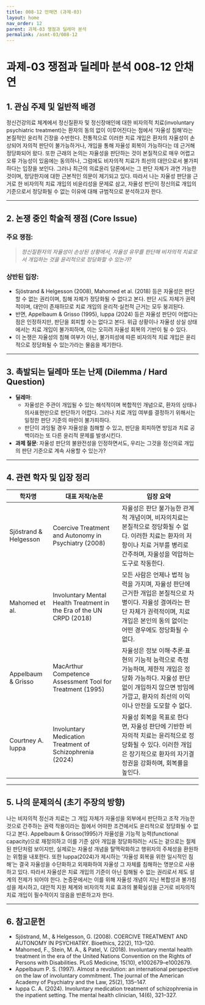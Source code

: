 ```yaml
---
title: 008-12 안채연 (과제-03)
layout: home
nav_order: 12
parent: 과제-03 쟁점과 딜레마 분석
permalink: /asmt-03/008-12
---
```


# 과제-03 쟁점과 딜레마 분석 008-12 안채연 

## 1. 관심 주제 및 일반적 배경

정신건강의료 체계에서 정신질환자 및 정신장애인에 대한 비자의적 치료(involuntary psychiatric treatment)는 환자의 동의 없이 이루어진다는 점에서 ‘자율성 침해’라는 본질적인 윤리적 긴장을 수반한다. 전통적으로 이러한 치료 개입은 환자의 자율성이 손상되어 자의적 판단이 불가능하거나, 개입을 통해 자율성 회복이 가능하다는 데 근거해 정당화되어 왔다. 또한 근래의 논의는 자율성을 판단하는 것이 본질적으로 매우 어렵고 오류 가능성이 있음에는 동의하나, 그럼에도 비자의적 치료가 최선의 대안으로서 불가피하다는 입장을 보인다. 그러나 최근의 의료윤리 담론에서는 그 판단 자체가 과연 가능한 것이며, 정당한지에 대한 근본적인 의문이 제기되고 있다. 따라서 나는 자율성 판단을 근거로 한 비자의적 치료 개입의 비윤리성을 문제로 삼고, 자율성 판단이 정신의료 개입의 기준으로서 정당화될 수 없는 이유에 대해 규범적으로 분석하고자 한다.

---

## 2. 논쟁 중인 학술적 쟁점 (Core Issue)

### 주요 쟁점:  

> *정신질환자의 자율성이 손상된 상황에서, 자율성 유무를 판단해 비자의적 치료로서 개입하는 것을 윤리적으로 정당화할 수 있는가?*

### 상반된 입장:
- Sjöstrand & Helgesson (2008), Mahomed et al. (2018) 등은 자율성은 판단할 수 없는 권리이며, 침해 자체가 정당화될 수 없다고 본다. 판단 시도 자체가 권력적이며, 대안이 존재하므로 치료 개입의 윤리적·실천적 근거는 모두 붕괴된다.
- 반면, Appelbaum & Grisso (1995), Iuppa (2024) 등은 자율성 판단이 어렵다는 점은 인정하지만, 판단을 회피할 수는 없다고 본다. 위급 상황이나 자율성 상실 상태에서는 치료 개입이 불가피하며, 이는 오히려 자율성 회복의 기반이 될 수 있다.
- 이 논쟁은 자율성의 침해 여부가 아닌, 불가피성에 따른 비자의적 치료 개입은 윤리적으로 정당화될 수 있는가라는 물음을 제기한다.

---

## 3. 촉발되는 딜레마 또는 난제 (Dilemma / Hard Question)

- **딜레마**: 
  - 자율성은 주관이 개입될 수 있는 해석적이며 복합적인 개념으로, 환자의 상태나 의사표현만으로 판단하기 어렵다. 그러나 치료 개입 여부를 결정하기 위해서는 일정한 판단 기준의 마련이 불가피하다.
  - 판단이 과잉될 경우 자율성을 침해할 수 있고, 판단을 회피하면 방임과 치료 공백이라는 또 다른 윤리적 문제를 발생시킨다.
- **과제 질문**: 자율성 판단의 불완전성을 인정하면서도, 우리는 그것을 정신의료 개입의 판단 기준으로 계속 사용할 수 있는가?

---

## 4. 관련 학자 및 입장 정리

| 학자명             | 대표 저작/논문                                   | 입장 요약 |
|--------------------|---------------------------------------------------|-----------|
| Sjöstrand & Helgesson   | Coercive Treatment and Autonomy in Psychiatry (2008)                          | 자율성은 판단 불가능한 관계적 개념이며, 비자의치료는 본질적으로 정당화될 수 없다. 이러한 치료는 환자의 저항이나 치료 거부를 병리로 간주하며, 자율성을 억압하는 도구로 작동한다. |
| Mahomed et al.    | Involuntary Mental Health Treatment in the Era of the UN CRPD (2018)                                | 모든 사람은 언제나 법적 능력을 가지며, 자율성 판단에 근거한 개입은 본질적으로 차별이다. 자율성 결여라는 판단 자체가 권력적이며, 치료 개입은 본인의 동의 없이는 어떤 경우에도 정당화될 수 없다. |
| Appelbaum & Grisso     | MacArthur Competence Assessment Tool for Treatment (1995) | 자율성은 정보 이해·추론·표현의 기능적 능력으로 측정 가능하며, 제한적 개입은 정당화 가능하다. 자율성 판단 없이 개입하지 않으면 방임에 가깝고, 환자의 최선의 이익이나 안전을 도모할 수 없다. |
| Courtney A. Iuppa       | Involuntary Medication Treatment of Schizophrenia (2024)                   | 자율성 회복을 목표로 한다면, 자율성 판단에 기반한 비자의적 치료는 윤리적으로 정당화될 수 있다. 이러한 개입은 장기적으로 환자의 자기결정권을 강화하며, 회복률을 높인다. |

---

## 5. 나의 문제의식 (초기 주장의 방향)

나는 비자의적 정신과 치료는 그 개입 자체가 자율성을 외부에서 판단하고 조작 가능한 것으로 간주하는 권력 작용이라는 점에서 어떠한 조건에서도 윤리적으로 정당화될 수 없다고 본다. Appelbaum & Grisso(1995)가 자율성을 기능적 능력(functional capacity)으로 재정의하고 이를 기준 삼아 개입을 정당화하려는 시도는 겉으로는 절제된 판단처럼 보이지만, 실제로는 자율성 개념을 탈맥락화하고 행위자의 주체성을 환원하는 위험을 내포한다. 또한 Iuppa(2024)가 제시하는 ‘자율성 회복을 위한 일시적인 침해’는 결국 자율성을 수단화하고 외재화하여 자율성 그 자체를 침해하는 명분으로 사용하고 있다. 따라서 자율성은 치료 개입의 기준이 아닌 침해될 수 없는 권리로서 제도 설계의 전제가 되어야 한다. 논증문에서는 이를 위해 자율성 개념이 지닌 복합성과 불가침성을 제시하고, 대안적 지원 체계와 비자의적 치료 효과의 불확실성을 근거로 비자의적 치료 개입이 필수적이지 않음을 반론하고자 한다.

---

## 6. 참고문헌

- Sjöstrand, M., & Helgesson, G. (2008). COERCIVE TREATMENT AND AUTONOMY IN PSYCHIATRY. Bioethics, 22(2), 113–120. 
- Mahomed, F., Stein, M. A., & Patel, V. (2018). Involuntary mental health treatment in the era of the United Nations Convention on the Rights of Persons with Disabilities. PLoS Medicine, 15(10), e1002679–e1002679.
- Appelbaum P. S. (1997). Almost a revolution: an international perspective on the law of involuntary commitment. The journal of the American Academy of Psychiatry and the Law, 25(2), 135–147.
- Iuppa C. A. (2024). Involuntary medication treatment of schizophrenia in the inpatient setting. The mental health clinician, 14(6), 321–327.
